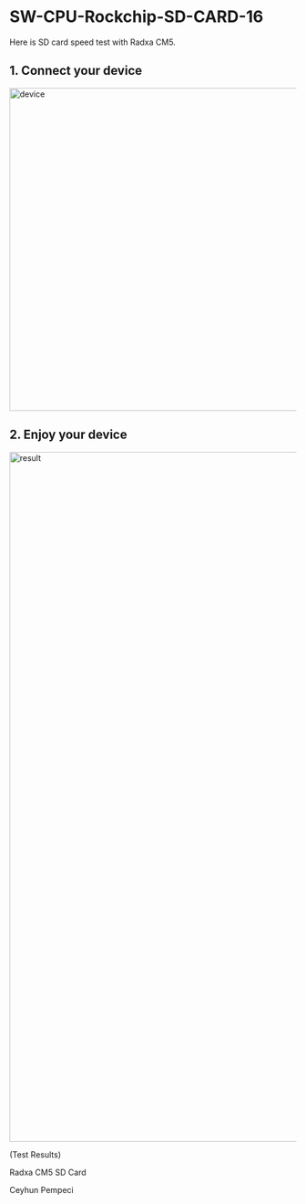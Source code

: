 # SW-CPU-Rockchip-SD-CARD-16

Here is SD card speed test with Radxa CM5.

## 1. Connect your device

<img width="566" alt="device" src="https://github.com/user-attachments/assets/1555b77e-7a83-42f5-b293-885268db1b9d" />

## 2. Enjoy your device

<img width="1209" alt="result" src="https://github.com/user-attachments/assets/6d2affd1-27f9-4cf8-80fa-897fe81f9394" />

(Test Results)

Radxa CM5 SD Card

Ceyhun Pempeci
